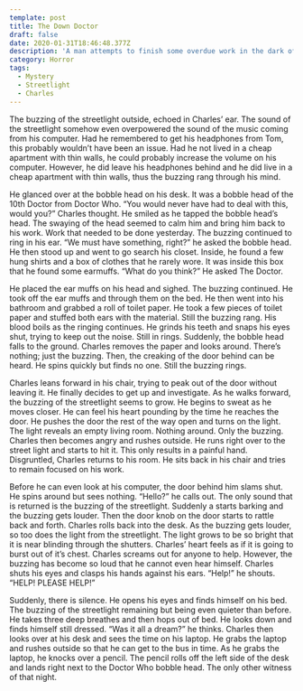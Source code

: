 ```yaml
---
template: post
title: The Down Doctor
draft: false
date: 2020-01-31T18:46:48.377Z
description: 'A man attempts to finish some overdue work in the dark of the night. '
category: Horror
tags:
  - Mystery
  - Streetlight
  - Charles
---
```

The buzzing of the streetlight outside, echoed in Charles’ ear. The sound of the streetlight somehow even overpowered the sound of the music coming from his computer. Had he remembered to get his headphones from Tom, this probably wouldn’t have been an issue. Had he not lived in a cheap apartment with thin walls, he could probably increase the volume on his computer. However, he did leave his headphones behind and he did live in a cheap apartment with thin walls, thus the buzzing rang through his mind. 

He glanced over at the bobble head on his desk. It was a bobble head of the 10th Doctor from Doctor Who. “You would never have had to deal with this, would you?” Charles thought. He smiled as he tapped the bobble head’s head. The swaying of the head seemed to calm him and bring him back to his work. Work that needed to be done yesterday. The buzzing continued to ring in his ear. “We must have something, right?” he asked the bobble head. He then stood up and went to go search his closet. Inside, he found a few hung shirts and a box of clothes that he rarely wore. It was inside this box that he found some earmuffs. “What do you think?” He asked The Doctor. 

He placed the ear muffs on his head and sighed. The buzzing continued. He took off the ear muffs and through them on the bed. He then went into his bathroom and grabbed a roll of toilet paper. He took a few pieces of toilet paper and stuffed both ears with the material. Still the buzzing rang. His blood boils as the ringing continues. He grinds his teeth and snaps his eyes shut, trying to keep out the noise. Still in rings. Suddenly, the bobble head falls to the ground. Charles removes the paper and looks around. There’s nothing; just the buzzing. Then, the creaking of the door behind can be heard. He spins quickly but finds no one. Still the buzzing rings.

Charles leans forward in his chair, trying to peak out of the door without leaving it. He finally decides to get up and investigate. As he walks forward, the buzzing of the streetlight seems to grow. He begins to sweat as he moves closer. He can feel his heart pounding by the time he reaches the door. He pushes the door the rest of the way open and turns on the light. The light reveals an empty living room. Nothing around. Only the buzzing. Charles then becomes angry and rushes outside. He runs right over to the street light and starts to hit it. This only results in a painful hand. Disgruntled, Charles returns to his room. He sits back in his chair and tries to remain focused on his work. 

Before he can even look at his computer, the door behind him slams shut. He spins around but sees nothing. “Hello?” he calls out. The only sound that is returned is the buzzing of the streetlight. Suddenly a starts barking and the buzzing gets louder. Then the door knob on the door starts to rattle back and forth. Charles rolls back into the desk. As the buzzing gets louder, so too does the light from the streetlight. The light grows to be so bright that it is near blinding through the shutters. Charles’ heart feels as if it is going to burst out of it’s chest. Charles screams out for anyone to help. However, the buzzing has become so loud that he cannot even hear himself. Charles shuts his eyes and clasps his hands against his ears. “Help!” he shouts. “HELP! PLEASE HELP!”

Suddenly, there is silence. He opens his eyes and finds himself on his bed. The buzzing of the streetlight remaining but being even quieter than before. He takes three deep breathes and then hops out of bed. He looks down and finds himself still dressed. “Was it all a dream?” he thinks. Charles then looks over at his desk and sees the time on his laptop. He grabs the laptop and rushes outside so that he can get to the bus in time. As he grabs the laptop, he knocks over a pencil. The pencil rolls off the left side of the desk and lands right next to the Doctor Who bobble head. The only other witness of that night.

